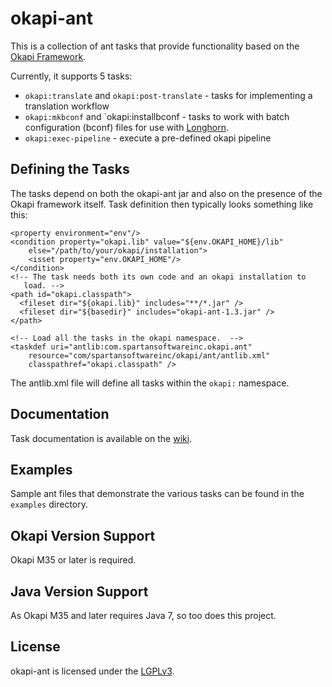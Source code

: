 okapi-ant
=========

This is a collection of ant tasks that provide functionality based on the 
[Okapi Framework](http://okapi.opentag.com/).

Currently, it supports 5 tasks:

- `okapi:translate` and `okapi:post-translate` - tasks for implementing a 
   translation workflow
- `okapi:mkbconf` and `okapi:installbconf - tasks to work with batch 
   configuration (bconf) files for use with 
   [Longhorn](http://www.opentag.com/okapi/wiki/index.php?title=longhorn).
- `okapi:exec-pipeline` - execute a pre-defined okapi pipeline


Defining the Tasks
------------------

The tasks depend on both the okapi-ant jar and also on the presence of the
Okapi framework itself.  Task definition then typically looks something 
like this:

    <property environment="env"/>
    <condition property="okapi.lib" value="${env.OKAPI_HOME}/lib"
        else="/path/to/your/okapi/installation">
        <isset property="env.OKAPI_HOME"/>
    </condition>
    <!-- The task needs both its own code and an okapi installation to
       load. -->
    <path id="okapi.classpath">
      <fileset dir="${okapi.lib}" includes="**/*.jar" />
      <fileset dir="${basedir}" includes="okapi-ant-1.3.jar" />
    </path>
    
    <!-- Load all the tasks in the okapi namespace.  -->
    <taskdef uri="antlib:com.spartansoftwareinc.okapi.ant"
        resource="com/spartansoftwareinc/okapi/ant/antlib.xml"
        classpathref="okapi.classpath" />

The antlib.xml file will define all tasks within the `okapi:` namespace.

Documentation
-------------

Task documentation is available on the [wiki](https://github.com/tingley/okapi-ant/wiki).

Examples
--------

Sample ant files that demonstrate the various tasks can be found in the
`examples` directory.


Okapi Version Support
---------------------

Okapi M35 or later is required.


Java Version Support
--------------------

As Okapi M35 and later requires Java 7, so too does this project.


License
-------

okapi-ant is licensed under the [LGPLv3](https://www.gnu.org/licenses/lgpl-3.0.txt).
